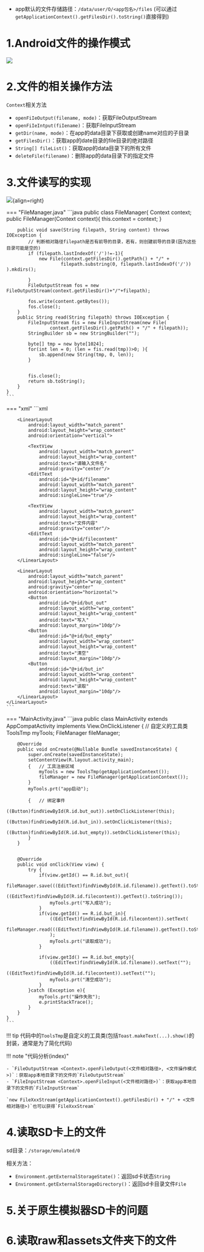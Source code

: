 
- app默认的文件存储路径：`/data/user/O/<app包名>/files` (可以通过`getApplicationContext().getFilesDir().toString()`直接得到)

###  ###

# 1.Android文件的操作模式 #

![](https://www.runoob.com/wp-content/uploads/2015/09/17587054.jpg)

# 2.文件的相关操作方法 #

`Context`相关方法

- `openFiIeOutput(filename, mode)`：获取FileOutputStream
- `openFiIeIntput(fiIename)`：获取FileInputStream
- `getDir(name, mode)`：在app的data目录下获取或创建name对应的子目录
- `getFilesDir()`：获取app的date目录的file目录的绝对路径
- `String[] fileList()`：获取app的data目录下的所有文件
- `deleteFile(filename)`：删除app的data目录下的指定文件


# 3.文件读写的实现 #


![](https://pic.peo.pw/a/2023/01/28/63d4f6dddf48e.gif){align=right}

=== "FileManager.java"
	```java
	public class FileManager{
	    Context context;
	    public FileManager(Context context){ this.context = context; }
	
	    public void save(String filepath, String content) throws IOException {
	        // 判断相对路径filepath是否有前导的目录，若有，则创建前导的目录(因为这些目录可能是空的)
			if (filepath.lastIndexOf('/')!=-1){
	            new File(context.getFilesDir().getPath() + "/" +
	                    filepath.substring(0, filepath.lastIndexOf('/')) ).mkdirs();
	
	        }
	        FileOutputStream fos = new FileOutputStream(context.getFilesDir()+"/"+filepath);
	
	        fos.write(content.getBytes());
	        fos.close();
	    }
	    public String read(String filepath) throws IOException {
	        FileInputStream fis = new FileInputStream(new File(
	                context.getFilesDir().getPath() + "/" + filepath));
	        StringBuilder sb = new StringBuilder("");
	
	        byte[] tmp = new byte[1024];
	        for(int len = 0; (len = fis.read(tmp))>0; ){
	            sb.append(new String(tmp, 0, len));
	        }
	
	
	        fis.close();
	        return sb.toString();
	    }
	}
	```
=== "xml"
	```xml
	<LinearLayout
        android:layout_width="match_parent"
        android:layout_height="match_parent"
        android:orientation="vertical"
        android:gravity="center">

        <LinearLayout
            android:layout_width="match_parent"
            android:layout_height="wrap_content"
            android:orientation="vertical">

            <TextView
                android:layout_width="match_parent"
                android:layout_height="wrap_content"
                android:text="请输入文件名"
                android:gravity="center"/>
            <EditText
                android:id="@+id/filename"
                android:layout_width="match_parent"
                android:layout_height="wrap_content"
                android:singleLine="true"/>

            <TextView
                android:layout_width="match_parent"
                android:layout_height="wrap_content"
                android:text="文件内容"
                android:gravity="center"/>
            <EditText
                android:id="@+id/filecontent"
                android:layout_width="match_parent"
                android:layout_height="wrap_content"
                android:singleLine="false"/>
        </LinearLayout>

        <LinearLayout
            android:layout_width="match_parent"
            android:layout_height="wrap_content"
            android:gravity="center"
            android:orientation="horizontal">
            <Button
                android:id="@+id/but_out"
                android:layout_width="wrap_content"
                android:layout_height="wrap_content"
                android:text="写入"
                android:layout_margin="10dp"/>
            <Button
                android:id="@+id/but_empty"
                android:layout_width="wrap_content"
                android:layout_height="wrap_content"
                android:text="清空"
                android:layout_margin="10dp"/>
            <Button
                android:id="@+id/but_in"
                android:layout_width="wrap_content"
                android:layout_height="wrap_content"
                android:text="读取"
                android:layout_margin="10dp"/>
        </LinearLayout>
    </LinearLayout>
	```
=== "MainActivity.java"
	```java
	public class MainActivity extends AppCompatActivity implements View.OnClickListener {
	    // 自定义的工具类
	    ToolsTmp myTools;
	    FileManager fileManager;
	
	    @Override
	    public void onCreate(@Nullable Bundle savedInstanceState) {
	        super.onCreate(savedInstanceState);
	        setContentView(R.layout.activity_main);
	        {   // 工具注册区域
	            myTools = new ToolsTmp(getApplicationContext());
	            fileManager = new FileManager(getApplicationContext());
	        }
	        myTools.prt("app启动");
	
	        {   // 绑定事件
	            ((Button)findViewById(R.id.but_out)).setOnClickListener(this);
	            ((Button)findViewById(R.id.but_in)).setOnClickListener(this);
	            ((Button)findViewById(R.id.but_empty)).setOnClickListener(this);
	        }
	    }
	
	
	    @Override
	    public void onClick(View view) {
	        try {
	            if(view.getId() == R.id.but_out){
	                fileManager.save(((EditText)findViewById(R.id.filename)).getText().toString(),
	                        ((EditText)findViewById(R.id.filecontent)).getText().toString());
	                myTools.prt("写入成功");
	            }
	            if(view.getId() == R.id.but_in){
	                ((EditText)findViewById(R.id.filecontent)).setText(
	                        fileManager.read(((EditText)findViewById(R.id.filename)).getText().toString())
	                );
	                myTools.prt("读取成功");
	            }
	
	            if(view.getId() == R.id.but_empty){
	                ((EditText)findViewById(R.id.filename)).setText("");
	                ((EditText)findViewById(R.id.filecontent)).setText("");
	                myTools.prt("清空成功");
	            }
	        }catch (Exception e){
	            myTools.prt("操作失败");
	            e.printStackTrace();
	        }
	    }
	}
	```

!!! tip
	代码中的`ToolsTmp`是自定义的工具类(包括`Toast.makeText(...).show()`的封装，通常是为了简化代码)

!!! note "代码分析(index)"
	
	- `FileOutputStream <Context>.openFileOutput(<文件相对路径>, <文件操作模式>)`：获取app本地目录下的文件的`FileOutputStream`
	- `FileInputStream <Context>.openFileInput(<文件相对路径>)`：获取app本地目录下的文件的`FileInputStream`
	
	`new FileXxxStream(getApplicationContext().getFilesDir() + "/" + <文件相对路径>)`也可以获得`FileXxxStream`

# 4.读取SD卡上的文件 #

sd目录：`/storage/emulated/0`

相关方法：

- `Environment.getExternalStorageState()`：返回sd卡状态`String`
- `Environment.getExternalStorageDirectory()`：返回sd卡目录文件`File`



# 5.关于原生模拟器SD卡的问题 #

# 6.读取raw和assets文件夹下的文件 #
